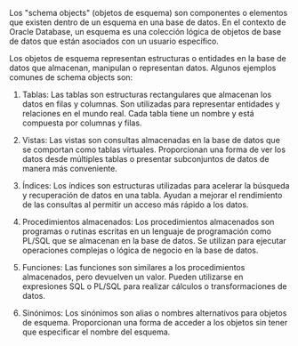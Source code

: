 Los "schema objects" (objetos de esquema) son componentes o elementos que existen dentro de un esquema en una base de datos. En el contexto de Oracle Database, un esquema es una colección lógica de objetos de base de datos que están asociados con un usuario específico.

Los objetos de esquema representan estructuras o entidades en la base de datos que almacenan, manipulan o representan datos. Algunos ejemplos comunes de schema objects son:

1. Tablas: Las tablas son estructuras rectangulares que almacenan los datos en filas y columnas. Son utilizadas para representar entidades y relaciones en el mundo real. Cada tabla tiene un nombre y está compuesta por columnas y filas.
    
2. Vistas: Las vistas son consultas almacenadas en la base de datos que se comportan como tablas virtuales. Proporcionan una forma de ver los datos desde múltiples tablas o presentar subconjuntos de datos de manera más conveniente.
    
3. Índices: Los índices son estructuras utilizadas para acelerar la búsqueda y recuperación de datos en una tabla. Ayudan a mejorar el rendimiento de las consultas al permitir un acceso más rápido a los datos.
    
4. Procedimientos almacenados: Los procedimientos almacenados son programas o rutinas escritas en un lenguaje de programación como PL/SQL que se almacenan en la base de datos. Se utilizan para ejecutar operaciones complejas o lógica de negocio en la base de datos.
    
5. Funciones: Las funciones son similares a los procedimientos almacenados, pero devuelven un valor. Pueden utilizarse en expresiones SQL o PL/SQL para realizar cálculos o transformaciones de datos.
    
6. Sinónimos: Los sinónimos son alias o nombres alternativos para objetos de esquema. Proporcionan una forma de acceder a los objetos sin tener que especificar el nombre del esquema.